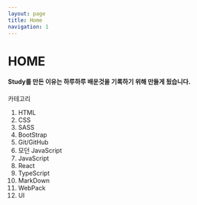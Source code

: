 ```yaml
---
layout: page
title: Home
navigation: 1
---
```


# HOME

#### **Study**를 만든 이유는 하루하루 배운것을 기록하기 위해 만들게 됬습니다. 

카테고리

1. HTML
1. CSS
1. SASS
1. BootStrap
1. Git/GitHub
1. 모던 JavaScript
1. JavaScript
1. React
1. TypeScript
1. MarkDown
1. WebPack
1. UI
